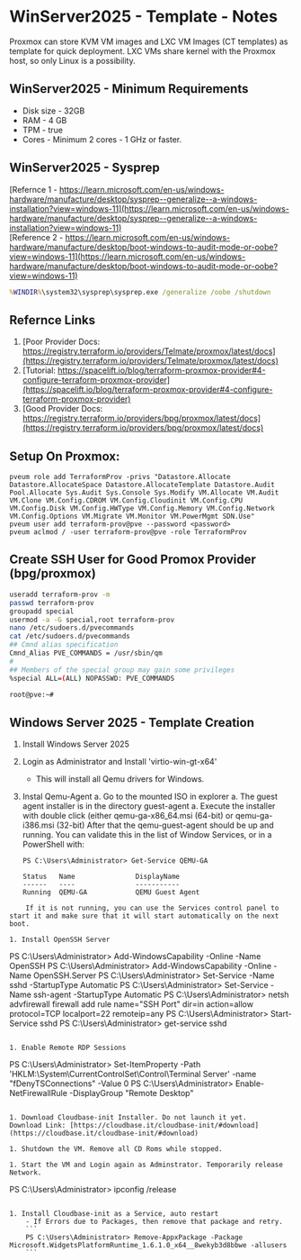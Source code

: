 # WinServer2025 - Template - Notes
Proxmox can store KVM VM images and LXC VM Images (CT templates) as template for quick deployment. LXC VMs share kernel with the Proxmox host, so only Linux is a possibility.

## WinServer2025 - Minimum Requirements
- Disk size - 32GB
- RAM - 4 GB
- TPM - true
- Cores - Minimum 2 cores - 1 GHz or faster.


## WinServer2025 - Sysprep
[Refernce 1 - https://learn.microsoft.com/en-us/windows-hardware/manufacture/desktop/sysprep--generalize--a-windows-installation?view=windows-11](https://learn.microsoft.com/en-us/windows-hardware/manufacture/desktop/sysprep--generalize--a-windows-installation?view=windows-11)  
[Reference 2 - https://learn.microsoft.com/en-us/windows-hardware/manufacture/desktop/boot-windows-to-audit-mode-or-oobe?view=windows-11](https://learn.microsoft.com/en-us/windows-hardware/manufacture/desktop/boot-windows-to-audit-mode-or-oobe?view=windows-11)  
```cmd
%WINDIR%\system32\sysprep\sysprep.exe /generalize /oobe /shutdown
```
  

## Refernce Links
1. [Poor Provider Docs: https://registry.terraform.io/providers/Telmate/proxmox/latest/docs](https://registry.terraform.io/providers/Telmate/proxmox/latest/docs)
1. [Tutorial: https://spacelift.io/blog/terraform-proxmox-provider#4-configure-terraform-proxmox-provider](https://spacelift.io/blog/terraform-proxmox-provider#4-configure-terraform-proxmox-provider)
1. [Good Provider Docs: https://registry.terraform.io/providers/bpg/proxmox/latest/docs](https://registry.terraform.io/providers/bpg/proxmox/latest/docs)

## Setup On Proxmox:
```
pveum role add TerraformProv -privs "Datastore.Allocate Datastore.AllocateSpace Datastore.AllocateTemplate Datastore.Audit Pool.Allocate Sys.Audit Sys.Console Sys.Modify VM.Allocate VM.Audit VM.Clone VM.Config.CDROM VM.Config.Cloudinit VM.Config.CPU VM.Config.Disk VM.Config.HWType VM.Config.Memory VM.Config.Network VM.Config.Options VM.Migrate VM.Monitor VM.PowerMgmt SDN.Use"
pveum user add terraform-prov@pve --password <password>
pveum aclmod / -user terraform-prov@pve -role TerraformProv
```
## Create SSH User for Good Promox Provider (bpg/proxmox)
```bash
useradd terraform-prov -m
passwd terraform-prov
groupadd special
usermod -a -G special,root terraform-prov
nano /etc/sudoers.d/pvecommands
cat /etc/sudoers.d/pvecommands
## Cmnd alias specification
Cmnd_Alias PVE_COMMANDS = /usr/sbin/qm
#
## Members of the special group may gain some privileges
%special ALL=(ALL) NOPASSWD: PVE_COMMANDS

root@pve:~#
```

## Windows Server 2025 - Template Creation

1. Install Windows Server 2025

1. Login as Administrator and Install 'virtio-win-gt-x64'
    - This will install all Qemu drivers for Windows.

1. Instal Qemu-Agent
    a. Go to the mounted ISO in explorer
    a. The guest agent installer is in the directory guest-agent
    a. Execute the installer with double click (either qemu-ga-x86_64.msi (64-bit) or qemu-ga-i386.msi (32-bit)
    After that the qemu-guest-agent should be up and running. You can validate this in the list of Window Services, or in a PowerShell with:
    ```
    PS C:\Users\Administrator> Get-Service QEMU-GA
    
    Status   Name               DisplayName
    ------   ----               -----------
    Running  QEMU-GA            QEMU Guest Agent
```
    If it is not running, you can use the Services control panel to start it and make sure that it will start automatically on the next boot.

1. Install OpenSSH Server
```
PS C:\Users\Administrator> Add-WindowsCapability -Online -Name OpenSSH
PS C:\Users\Administrator> Add-WindowsCapability -Online -Name OpenSSH.Server
PS C:\Users\Administrator> Set-Service -Name sshd -StartupType Automatic
PS C:\Users\Administrator> Set-Service -Name ssh-agent -StartupType Automatic
PS C:\Users\Administrator> netsh advfirewall firewall add rule name="SSH Port" dir=in action=allow protocol=TCP localport=22 remoteip=any
PS C:\Users\Administrator> Start-Service sshd
PS C:\Users\Administrator> get-service sshd
```

1. Enable Remote RDP Sessions
```
PS C:\Users\Administrator> Set-ItemProperty -Path 'HKLM:\System\CurrentControlSet\Control\Terminal Server' -name "fDenyTSConnections" -Value 0
PS C:\Users\Administrator> Enable-NetFirewallRule -DisplayGroup "Remote Desktop"
```

1. Download Cloudbase-init Installer. Do not launch it yet.
Download Link: [https://cloudbase.it/cloudbase-init/#download](https://cloudbase.it/cloudbase-init/#download)

1. Shutdown the VM. Remove all CD Roms while stopped.

1. Start the VM and Login again as Adminstrator. Temporarily release Network.
```
PS C:\Users\Administrator> ipconfig /release
```

1. Install Cloudbase-init as a Service, auto restart
    - If Errors due to Packages, then remove that package and retry.
    ```
    PS C:\Users\Administrator> Remove-AppxPackage -Package Microsoft.WidgetsPlatformRuntime_1.6.1.0_x64__8wekyb3d8bbwe -allusers
    ```

